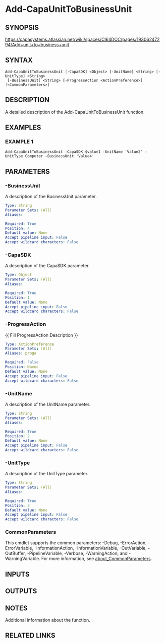 # Add-CapaUnitToBusinessUnit

## SYNOPSIS
https://capasystems.atlassian.net/wiki/spaces/CI64DOC/pages/19306247294/Add+unit+to+business+unit

## SYNTAX

```
Add-CapaUnitToBusinessUnit [-CapaSDK] <Object> [-UnitName] <String> [-UnitType] <String>
 [-BusinessUnit] <String> [-ProgressAction <ActionPreference>] [<CommonParameters>]
```

## DESCRIPTION
A detailed description of the Add-CapaUnitToBusinessUnit function.

## EXAMPLES

### EXAMPLE 1
```
Add-CapaUnitToBusinessUnit -CapaSDK $value1 -UnitName 'Value2' -UnitType Computer -BusinessUnit 'Value4'
```

## PARAMETERS

### -BusinessUnit
A description of the BusinessUnit parameter.

```yaml
Type: String
Parameter Sets: (All)
Aliases:

Required: True
Position: 4
Default value: None
Accept pipeline input: False
Accept wildcard characters: False
```

### -CapaSDK
A description of the CapaSDK parameter.

```yaml
Type: Object
Parameter Sets: (All)
Aliases:

Required: True
Position: 1
Default value: None
Accept pipeline input: False
Accept wildcard characters: False
```

### -ProgressAction
{{ Fill ProgressAction Description }}

```yaml
Type: ActionPreference
Parameter Sets: (All)
Aliases: proga

Required: False
Position: Named
Default value: None
Accept pipeline input: False
Accept wildcard characters: False
```

### -UnitName
A description of the UnitName parameter.

```yaml
Type: String
Parameter Sets: (All)
Aliases:

Required: True
Position: 2
Default value: None
Accept pipeline input: False
Accept wildcard characters: False
```

### -UnitType
A description of the UnitType parameter.

```yaml
Type: String
Parameter Sets: (All)
Aliases:

Required: True
Position: 3
Default value: None
Accept pipeline input: False
Accept wildcard characters: False
```

### CommonParameters
This cmdlet supports the common parameters: -Debug, -ErrorAction, -ErrorVariable, -InformationAction, -InformationVariable, -OutVariable, -OutBuffer, -PipelineVariable, -Verbose, -WarningAction, and -WarningVariable. For more information, see [about_CommonParameters](http://go.microsoft.com/fwlink/?LinkID=113216).

## INPUTS

## OUTPUTS

## NOTES
Additional information about the function.

## RELATED LINKS
